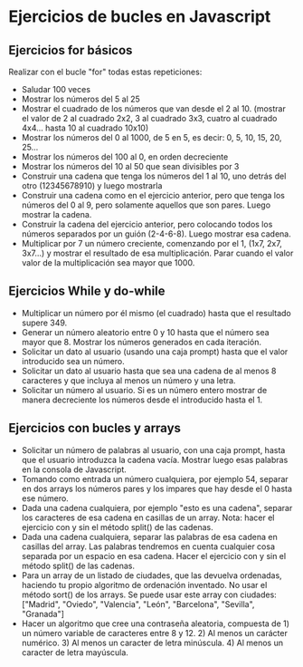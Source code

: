 # Ejercicios de bucles en Javascript

## Ejercicios for básicos

Realizar con el bucle "for" todas estas repeticiones:

- Saludar 100 veces
- Mostrar los números del 5 al 25
- Mostrar el cuadrado de los números que van desde el 2 al 10. (mostrar el valor de 2 al cuadrado 2x2, 3 al cuadrado 3x3, cuatro al cuadrado 4x4... hasta 10 al cuadrado 10x10)
- Mostrar los números del 0 al 1000, de 5 en 5, es decir: 0, 5, 10, 15, 20, 25...
- Mostrar los números del 100 al 0, en orden decreciente
- Mostrar los números del 10 al 50 que sean divisibles por 3
- Construir una cadena que tenga los números del 1 al 10, uno detrás del otro (12345678910) y luego mostrarla
- Construir una cadena como en el ejercicio anterior, pero que tenga los números del 0 al 9, pero solamente aquellos que son pares. Luego mostrar la cadena.
- Construir la cadena del ejercicio anterior, pero colocando todos los números separados por un guión (2-4-6-8). Luego mostrar esa cadena.
- Multiplicar por 7 un número creciente, comenzando por el 1, (1x7, 2x7, 3x7...) y mostrar el resultado de esa multiplicación. Parar cuando el valor valor de la multiplicación sea mayor que 1000.

## Ejercicios While y do-while

- Multiplicar un número por él mismo (el cuadrado) hasta que el resultado supere 349.
- Generar un número aleatorio entre 0 y 10 hasta que el número sea mayor que 8. Mostrar los números generados en cada iteración.
- Solicitar un dato al usuario (usando una caja prompt) hasta que el valor introducido sea un número.
- Solicitar un dato al usuario hasta que sea una cadena de al menos 8 caracteres y que incluya al menos un número y una letra.
- Solicitar un número al usuario. Si es un número entero mostrar de manera decreciente los números desde el introducido hasta el 1.


## Ejercicios con bucles y arrays

- Solicitar un número de palabras al usuario, con una caja prompt, hasta que el usuario introduzca la cadena vacía. Mostrar luego esas palabras en la consola de Javascript.
- Tomando como entrada un número cualquiera, por ejemplo 54, separar en dos arrays los números pares y los impares que hay desde el 0 hasta ese número.
- Dada una cadena cualquiera, por ejemplo "esto es una cadena", separar los caracteres de esa cadena en casillas de un array. Nota: hacer el ejercicio con y sin el método split() de las cadenas.
- Dada una cadena cualquiera, separar las palabras de esa cadena en casillas del array. Las palabras tendremos en cuenta cualquier cosa separada por un espacio en esa cadena. Hacer el ejercicio con y sin el método split() de las cadenas.
- Para un array de un listado de ciudades, que las devuelva ordenadas, haciendo tu propio algoritmo de ordenación inventado. No usar el método sort() de los arrays. Se puede usar este array con ciudades: ["Madrid", "Oviedo", "Valencia", "León", "Barcelona", "Sevilla", "Granada"]
- Hacer un algoritmo que cree una contraseña aleatoria, compuesta de 1) un número variable de caracteres entre 8 y 12. 2) Al menos un carácter numérico. 3) Al menos un caracter de letra minúscula. 4) Al menos un caracter de letra mayúscula.
